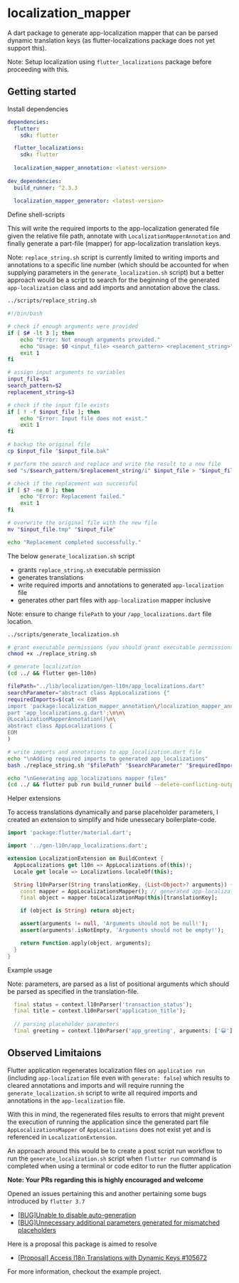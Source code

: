 # localization_mapper
A dart package to generate app-localization mapper that can be parsed dynamic translation keys (as flutter-localizations package does not yet support this).

Note: Setup localization using `flutter_localizations` package before proceeding with this.

## Getting started
Install dependencies
```yaml
dependencies:
  flutter:
    sdk: flutter

  flutter_localizations:
    sdk: flutter
    
  localization_mapper_annotation: <latest-version>
  
dev_dependencies:
  build_runner: ^2.3.3
  
  localization_mapper_generator: <latest-version>
```


Define shell-scripts

This will write the required imports to the app-localization generated file given the relative file path, annotate with `LocalizationMapperAnnotation` and finally generate a part-file (mapper) for app-localization translation keys.


Note: `replace_string.sh` script is currently limited to writing imports and annotations to a specific line number (which should be accounted for when supplying parameters in the `generate_localization.sh` script) but a better approach would be a script to search for the beginning of the generated `app-localization` class and add imports and annotation above the class. 
```sh
../scripts/replace_string.sh

#!/bin/bash

# check if enough arguments were provided
if [ $# -lt 3 ]; then
    echo "Error: Not enough arguments provided."
    echo "Usage: $0 <input_file> <search_pattern> <replacement_string>"
    exit 1
fi

# assign input arguments to variables
input_file=$1
search_pattern=$2
replacement_string=$3

# check if the input file exists
if [ ! -f $input_file ]; then
    echo "Error: Input file does not exist."
    exit 1
fi

# backup the original file
cp $input_file "$input_file.bak"

# perform the search and replace and write the result to a new file
sed "s/$search_pattern/$replacement_string/i" $input_file > "$input_file.tmp"

# check if the replacement was successful
if [ $? -ne 0 ]; then
    echo "Error: Replacement failed."
    exit 1
fi

# overwrite the original file with the new file
mv "$input_file.tmp" "$input_file"

echo "Replacement completed successfully."
```

The below `generate_localization.sh` script 
- grants `replace_string.sh` executable permission
- generates translations
- write required imports and annotations to generated `app-localization` file
- generates other part files with `app-localization` mapper inclusive

Note: ensure to change `filePath` to your `/app_localizations.dart` file location.
```sh
../scripts/generate_localization.sh

# grant executable permissions (you should grant executable permissions at your will and not via scripts)
chmod +x ./replace_string.sh

# generate localization
(cd ../ && flutter gen-l10n)

filePath="../lib/localization/gen-l10n/app_localizations.dart"
searchParameter="abstract class AppLocalizations {"
requiredImports=$(cat << EOM
import 'package:localization_mapper_annotation\/localization_mapper_annotation.dart';\n\
part 'app_localizations.g.dart';\n\n\
@LocalizationMapperAnnotation()\n\
abstract class AppLocalizations {
EOM
)

# write imports and annotations to app_localization.dart file
echo "\nAdding required imports to generated app_localizations"
bash ./replace_string.sh "$filePath" "$searchParameter" "$requiredImports"

echo "\nGenerating app_localizations mapper files"
(cd ../ && flutter pub run build_runner build --delete-conflicting-outputs)
```

Helper extensions

To access translations dynamically and parse placeholder parameters, I created an extension to simplify and hide unessecary boilerplate-code.

```dart
import 'package:flutter/material.dart';

import '../gen-l10n/app_localizations.dart';

extension LocalizationExtension on BuildContext {
  AppLocalizations get l10n => AppLocalizations.of(this)!;
  Locale get locale => Localizations.localeOf(this);

  String l10nParser(String translationKey, {List<Object>? arguments}) {
    const mapper = AppLocalizationsMapper(); // generated app-localizations.g.dart file
    final object = mapper.toLocalizationMap(this)[translationKey];

    if (object is String) return object;

    assert(arguments != null, 'Arguments should not be null!');
    assert(arguments!.isNotEmpty, 'Arguments should not be empty!');

    return Function.apply(object, arguments);
  }
}
```

Example usage

Note: parameters, are parsed as a list of positional arguments which should be parsed as specified in the translation-file.

```dart
  final status = context.l10nParser('transaction_status');
  final title = context.l10nParser('application_title');
  
  // parsing placeholder parameters
  final greeting = context.l10nParser('app_greeting', arguments: ['😀']); // Hello 😀
```

## Observed Limitaions
Flutter application regenerates localization files on `application run` (including `app-localization` file even with `generate: false`) which results to cleared annotations and imports and will require running the `generate_localization.sh` script to write all required imports and annotations in the `app-localization` file. 

With this in mind, the regenerated files results to errors that might prevent the execution of running the application since the generated part file `AppLocalizationsMapper` of `AppLocalizations` does not exist yet and is referenced in `LocalizationExtension`.

An approach around this would be to create a post script run workflow to run the `generate_localization.sh` script when `flutter run` command is completed when using a terminal or code editor to run the flutter application

**Note: Your PRs regarding this is highly encouraged and welcome**

Opened an issues pertaining this and another pertaining some bugs introduced by `flutter 3.7`
- [[BUG]Unable to disable auto-generation](https://github.com/flutter/flutter/issues/120023)
- [[BUG]Unnecessary additional parameters generated for mismatched placeholders](https://github.com/flutter/flutter/issues/120025)

Here is a proposal this package is aimed to resolve
- [[Proposal] Access l18n Translations with Dynamic Keys #105672](https://github.com/flutter/flutter/issues/105672)

For more information, checkout the example project.

